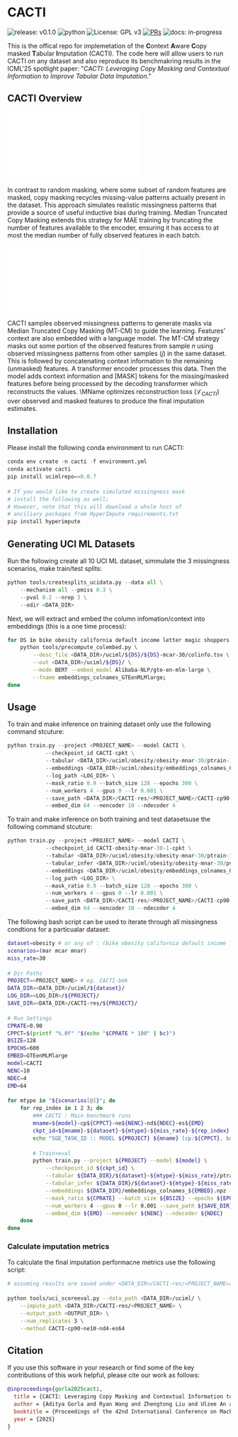 # CACTI

<!-- badges: start -->
![release: v0.1.0](https://img.shields.io/badge/release-v0.1.0-moss)
![python](https://img.shields.io/badge/-Python_3.10-blue?logo=python&logoColor=white)
![License: GPL v3](https://img.shields.io/badge/License-GPL%20v3-blue.svg)
[![PRs](https://img.shields.io/badge/PRs-welcome-brightgreen.svg)](https://github.com/sriramlab/CACTI/pulls)
![docs: in-progress](https://img.shields.io/badge/docs-in--progress-yellow)
<!-- badges: end -->


This is the offical repo for implemetation of the **C**ontext **A**ware **C**opy masked **T**abular **I**mputation (CACTI). The code here will allow users to run CACTI on any dataset and also reproduce its benchmakring results in the ICML'25 spotlight paper: "*CACTI: Leveraging Copy Masking and Contextual Information to Improve Tabular Data Imputation*."

## CACTI Overview

![MTCM!](/assets/img/MTCMviz.pdf "MTCM Overview")

In contrast to random masking, where some subset of random features are masked, copy masking recycles missing-value patterns actually present in the dataset.
This approach simulates realistic missingness patterns that provide a source of useful inductive bias during training. Median Truncated Copy Masking extends this strategy for MAE training by truncating the number of features available to the encoder, ensuring it has access to at most the median number of fully observed features in each batch.

![CACTI!](/assets/img/MTCMviz.pdf "CACTI Overview")

CACTI samples observed missingness patterns to generate masks via Median Truncated Copy Masking (MT-CM) to guide the learning. Features' context are also embedded with a language model. The MT-CM strategy masks out some portion of the observed features from sample $n$ using observed missingness patterns from other samples ($j$) in the same dataset. This is followed by concatenating context information to the remaining (unmasked) features. 
A transformer encoder processes this data. Then the model adds context information and [MASK] tokens for the missing/masked features before being processed by the decoding transformer which reconstructs the values. \MName optimizes reconstruction loss ($\mathcal{L}_{CACTI}$) over observed and masked features to produce the final imputation estimates.

## Installation
Please install the following conda environment to run CACTI:
``` python
conda env create -n cacti -f environment.yml
conda activate cacti
pip install ucimlrepo==0.0.7

# If you would like to create simulated missingness mask 
# install the following as well;
# However, note that this will download a whole host of 
# anciliary packages from HyperImpute requirements.txt
pip install hyperimpute
```

## Generating UCI ML Datasets
Run the following create all 10 UCI ML dataset, simmulate the 3 missingness scenarios, make train/test splits:

``` python
python tools/createsplits_ucidata.py --data all \
    --mechanism all --pmiss 0.3 \
    --pval 0.2 --nrep 3 \
    --odir <DATA_DIR>
```

Next, we will extract and embed the column infomation/context into embeddings (this is a one time process):

``` bash 
for DS in bike obesity california default income letter magic shoppers spam students; do 
    python tools/precompute_colembed.py \
        --desc_file <DATA_DIR>/uciml/${DS}/${DS}-mcar-30/colinfo.tsv \
        --out <DATA_DIR>/uciml/${DS}/ \
        --mode BERT --embed_model Alibaba-NLP/gte-en-mlm-large \
        --fname embeddings_colnames_GTEenMLMlarge; 
done
```

## Usage
To train and make inference on training dataset only use the following command stcuture:
``` python
python train.py --project <PROJECT_NAME> --model CACTI \
            --checkpoint_id CACTI-cpkt \
            --tabular <DATA_DIR>/uciml/obesity/obesity-mnar-30/ptrain-1.tsv \
            --embeddings <DATA_DIR>/uciml/obesity/embeddings_colnames_GTEenMLMlarge.npz \
            --log_path <LOG_DIR> \
            --mask_ratio 0.9 --batch_size 128 --epochs 300 \
            --num_workers 4 --gpus 0 --lr 0.001 \
            --save_path <DATA_DIR>/CACTI-res/<PROJECT_NAME>/CACTI-cp90-ne10-nd4-es64/obesity/obesity-mnar-30  \
            --embed_dim 64 --nencoder 10 --ndecoder 4
```

To train and make inference on both training and test datasetsuse the following command stcuture:
``` python
python train.py --project <PROJECT_NAME> --model CACTI \
            --checkpoint_id CACTI-obesity-mnar-30-1-cpkt \
            --tabular <DATA_DIR>/uciml/obesity/obesity-mnar-30/ptrain-1.tsv \
            --tabular_infer <DATA_DIR>/uciml/obesity/obesity-mnar-30/pval-1.tsv \
            --embeddings <DATA_DIR>/uciml/obesity/embeddings_colnames_GTEenMLMlarge.npz \
            --log_path <LOG_DIR> \
            --mask_ratio 0.9 --batch_size 128 --epochs 300 \
            --num_workers 4 --gpus 0 --lr 0.001 \
            --save_path <DATA_DIR>/CACTI-res/<PROJECT_NAME>/CACTI-cp90-ne10-nd4-es64/obesity/obesity-mnar-30  \
            --embed_dim 64 --nencoder 10 --ndecoder 4
```

The following bash script can be used to iterate through all missingness condtions for a particualar dataset:

```bash
dataset=obesity # or any of : (bike obesity california default income letter magic shoppers spam students)
scenarios=(mar mcar mnar)
miss_rate=30

# Dir Paths
PROJECT=<PROJECT_NAME> # eg. CACTI-bmk
DATA_DIR=<DATA_DIR>/uciml/${dataset}/
LOG_DIR=<LOG_DIR>/${PROJECT}/
SAVE_DIR=<DATA_DIR>/CACTI-res/${PROJECT}/

# Run Settings
CPRATE=0.90
CPPCT=$(printf "%.0f" "$(echo "$CPRATE * 100" | bc)")
BSIZE=128
EPOCHS=600
EMBED=GTEenMLMlarge
model=CACTI
NENC=10
NDEC=4
EMD=64

for mtype in "${scenarios[@]}"; do
    for rep_index in 1 2 3; do
        ### CACTI : Main benchmark runs
        mname=${model}-cp${CPPCT}-ne${NENC}-nd${NDEC}-es${EMD}
        ckpt_id=${mname}-${dataset}-${mtype}-${miss_rate}-${rep_index}
        echo "SGE_TASK_ID :: MODEL ${PROJECT} ${mname} (cp:${CPPCT}, batch:${BSIZE}, epochs:${EPOCHS}): ${SGE_TASK_ID}, dataset: ${dataset}, scenario: ${mtype}, miss_rate: ${miss_rate}, rep_index: ${rep_index}, ctx_embeddig ${EMBED}"
        
        # Train+eval
        python train.py --project ${PROJECT} --model ${model} \
            --checkpoint_id ${ckpt_id} \
            --tabular ${DATA_DIR}/${dataset}-${mtype}-${miss_rate}/ptrain-${rep_index}.tsv \
            --tabular_infer ${DATA_DIR}/${dataset}-${mtype}-${miss_rate}/pval-${rep_index}.tsv \
            --embeddings ${DATA_DIR}/embeddings_colnames_${EMBED}.npz --log_path ${LOG_DIR} \
            --mask_ratio ${CPRATE} --batch_size ${BSIZE} --epochs ${EPOCHS} \
            --num_workers 4 --gpus 0 --lr 0.001 --save_path ${SAVE_DIR}/${mname}/${dataset}/${dataset}--${mtype}-${miss_rate} \
            --embed_dim ${EMD} --nencoder ${NENC} --ndecoder ${NDEC}
    done
done
```

### Calculate imputation metrics

To calculate the final imputation performacne metrics use the following script:
```bash
# assuming results are saved under <DATA_DIR>/CACTI-res/<PROJECT_NAME>/<METHOD_NAME>

python tools/uci_scoreeval.py --data_path <DATA_DIR>/uciml/ \
    --impute_path <DATA_DIR>/CACTI-res/<PROJECT_NAME> \
    --output_path <OUTPUT_DIR> \
    --num_replicates 3 \
    --method CACTI-cp90-ne10-nd4-es64     
```

## Citation
If you use this software in your research or find some of the key contributions of this work helpful, please cite our work as follows:
```bibtex
@inproceedings{gorla2025cacti,
  title = {CACTI: Leveraging Copy Masking and Contextual Information to Improve Tabular Data Imputation},
  author = {Aditya Gorla and Ryan Wang and Zhengtong Liu and Ulzee An and Sriram Sankararaman},
  booktitle = {Proceedings of the 42nd International Conference on Machine Learning (ICML)},
  year = {2025}
}
```

